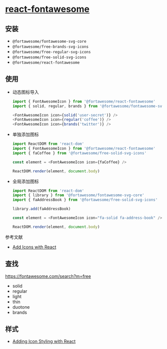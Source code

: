 # [react-fontawesome](https://github.com/FortAwesome/react-fontawesome)

## 安装

- `@fortawesome/fontawesome-svg-core`
- `@fortawesome/free-brands-svg-icons`
- `@fortawesome/free-regular-svg-icons`
- `@fortawesome/free-solid-svg-icons`
- `@fortawesome/react-fontawesome`

## 使用

- 动态图标导入

    ```ts
    import { FontAwesomeIcon } from '@fortawesome/react-fontawesome'
    import { solid, regular, brands } from '@fortawesome/fontawesome-svg-core/import.macro' // <-- import styles to be used

    <FontAwesomeIcon icon={solid('user-secret')} />
    <FontAwesomeIcon icon={regular('coffee')} />
    <FontAwesomeIcon icon={brands('twitter')} />
    ```

- 单独添加图标

    ```ts
    import ReactDOM from 'react-dom'
    import { FontAwesomeIcon } from '@fortawesome/react-fontawesome'
    import { faCoffee } from '@fortawesome/free-solid-svg-icons'
    
    const element = <FontAwesomeIcon icon={faCoffee} />
    
    ReactDOM.render(element, document.body)

    ```

- 全局添加图标

    ```ts
    import ReactDOM from 'react-dom'
    import { library } from '@fortawesome/fontawesome-svg-core'
    import { faAddressBook } from '@fortawesome/free-solid-svg-icons'

    library.add(faAddressBook)

    const element = <FontAwesomeIcon icon="fa-solid fa-address-book" />
    
    ReactDOM.render(element, document.body)
    ```

参考文献

- [Add Icons with React](https://fontawesome.com/docs/web/use-with/react/add-icons#add-some-style)

## 查找

https://fontawesome.com/search?m=free

- solid
- regular
- light
- thin
- duotone
- brands

## 样式

- [Adding Icon Styling with React](https://fontawesome.com/docs/web/use-with/react/style)
